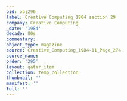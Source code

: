 ```yaml
---
pid: obj296
label: Creative Computing 1984 section 29
company: Creative Computing
_date: '1984'
decade: 80s
commentary: 
object_type: magazine
source: Creative_Computing_1984-11_Page_274
source_name: 
order: '295'
layout: qatar_item
collection: temp_collection
thumbnail: ''
manifest: ''
full: ''
---
```

